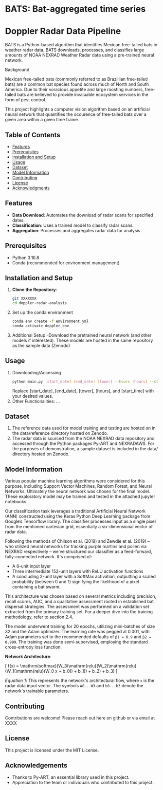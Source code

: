 # BATS: Bat-aggregated time series
# Doppler Radar Data Pipeline

BATS is a Python-based algorithm that identifies Mexican free-tailed bats in weather radar data. BATS downloads, processes, and classifies large amounts of NOAA NEXRAD Weather Radar data using a pre-trained neural network.

Background

Mexican free-tailed bats (commonly referred to as Brazillian free-tailed bats) are a common bat species found across much of North and South America. Due to their voracious appetite and large roosting numbers, free-tailed bats are believed to provide invaluable ecosystem services in the form of pest control.

This project highlights a computer vision algorithm based on an artificial neural network that quantifies the occurence of free-tailed bats over a given area within a given time frame.

## Table of Contents
- [Features](#features)
- [Prerequisites](#prerequisites)
- [Installation and Setup](#installation-and-setup)
- [Usage](#usage)
- [Dataset](#dataset)
- [Model Information](#model-information)
- [Contributing](#contributing)
- [License](#license)
- [Acknowledgments](#acknowledgments)

## Features

- **Data Download**: Automates the download of radar scans for specified dates.
- **Classification**: Uses a trained model to classify radar scans.
- **Aggregation**: Processes and aggregates radar data for analysis.

## Prerequisites

- Python 3.10.8
- Conda (recommended for environment management)

## Installation and Setup

1. **Clone the Repository**:
   ```bash
   git XXXXXXX
   cd doppler-radar-analysis
   
2. Set up the conda environment
    ```bash
    conda env create -f environment.yml
    conda activate doppler_env
   
3. Additional Setup
-Download the pretrained neural network (and other models if interested). 
These models are hosted in the same repository as the sample data (Zenodo)

## Usage
1. Downloading/Accessing
    ```bash
    python main.py [start_date] [end_date] [tower] --hours [hours] --start_time [start_time]
    ```
    Replace [start_date], [end_date], [tower], [hours], and [start_time] with your desired values.
2. Other Functionalities:
...

## Dataset
1. The reference data used for model training and testing are hosted on in the data/reference directory hosted on Zenodo.
2. The radar data is sourced from the NOAA NEXRAD data repository and accessed through the Python packages Py-ART and NEXRADAWS.
For the purposes of demonstration, a sample dataset is included in the data/ directory hosted on Zenodo.


## Model Information

Various popular machine learning algorithms were considered for this purpose, including Support Vector Machines, Random Forest, and Neural Networks. Ultimately the neural network was chosen for the final model. These exploratory model may be trained and tested in the attached jupyter notebooks.

Our classification task leverages a traditional Artificial Neural Network (ANN) constructed using the Keras Python Deep Learning package from Google’s Tensorflow library. The classifier processes input as a single pixel from the mentioned cartesian grid, essentially a six-dimensional vector of radar data.

Following the methods of Chilson et al. (2019) and Zewdie et al. (2019) – who utilized neural networks for tracking purple martins and pollen via NEXRAD respectively – we've structured our classifier as a feed-forward, fully-connected network. It's comprised of:

- A 6-unit input layer
- Three intermediate 152-unit layers with ReLU activation functions
- A concluding 2-unit layer with a SoftMax activation, outputting a scaled probability (between 0 and 1) signifying the likelihood of a pixel containing a bat swarm.

This architecture was chosen based on several metrics including precision, recall scores, AUC, and a qualitative assessment rooted in established bat dispersal strategies. The assessment was performed on a validation set extracted from the primary training set. For a deeper dive into the training methodology, refer to section 2.4.

The model underwent training for 20 epochs, utilizing mini-batches of size 32 and the Adam optimizer. The learning rate was pegged at 0.001, with Adam parameters set to the recommended defaults of `β1 = 0.9` and `β2 = 0.999`. The training was done semi-supervised, employing the standard cross-entropy loss function.

**Network Architecture**:

\[
f(x) = \mathrm{softmax}(W_3(\mathrm{relu}(W_2(\mathrm{relu}(W_1(\mathrm{relu}(W_0 x + b_0)) + b_1)) + b_2) + b_3)
\]

*Equation 1*: This represents the network's architectural flow, where `x` is the radar data input vector. The symbols `W0...W3` and `b0...b3` denote the network's trainable parameters.


## Contributing
Contributions are welcome! Please reach out here on github or via email at XXXX

## License
This project is licensed under the MIT License.

## Acknowledgements
- Thanks to Py-ART, an essential library used in this project.
- Appreciation to the team or individuals who contributed to this project.
